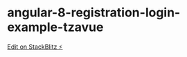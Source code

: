 # angular-8-registration-login-example-tzavue

[Edit on StackBlitz ⚡️](https://stackblitz.com/edit/angular-8-registration-login-example-tzavue)